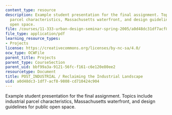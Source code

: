 ```yaml
---
content_type: resource
description: Example student presentation for the final assignment. Topics include  industrial
  parcel characteristics, Massachusetts waterfront, and design guidelines for public
  open space.
file: /courses/11-333-urban-design-seminar-spring-2005/a0d48dc31df7acf89808cd710424c904_recla_indu_lands.pdf
file_type: application/pdf
learning_resource_types:
- Projects
license: https://creativecommons.org/licenses/by-nc-sa/4.0/
ocw_type: OCWFile
parent_title: Projects
parent_type: CourseSection
parent_uid: bbf99a3a-9121-56fc-f161-c6e120e80ee2
resourcetype: Document
title: POST_INDUSTRIAL / Reclaiming the Industrial Landscape
uid: a0d48dc3-1df7-acf8-9808-cd710424c904
---
```

Example student presentation for the final assignment. Topics include  industrial parcel characteristics, Massachusetts waterfront, and design guidelines for public open space.